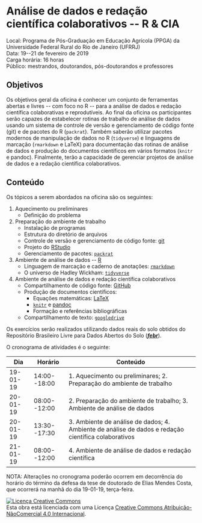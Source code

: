# Análise de dados e redação científica colaborativos -- R & CIA

Local: Programa de Pós-Graduação em Educação Agrícola (PPGA) da Universidade Federal Rural do Rio de Janeiro (UFRRJ)<br>
Data: 19--21 de fevereiro de 2019<br>
Carga horária: 16 horas<br>
Público: mestrandos, doutorandos, pós-doutorandos e professores

## Objetivos

Os objetivos geral da oficina é conhecer um conjunto de ferramentas abertas e livres -- com foco no R -- para a análise de dados e redação científica colaborativas e reprodutíveis. Ao final da oficina os participantes serão capazes de estabelecer rotinas de trabalho de análise de dados usando um sistema de controle de versão e gerenciamento de código fonte (git) e de pacotes do R (`packrat`). Também saberão utilizar pacotes modernos de manipulação de dados no R (`tidyverse`) e linguagens de marcação (`rmarkdown` e LaTeX) para documentação das rotinas de análise de dados e produção do documentos científicos em vários formatos (`knitr` e pandoc). Finalmente, terão a capacidade de gerenciar projetos de análise de dados e a redação científica colaborativos.

## Conteúdo

Os tópicos a serem abordados na oficina são os seguintes:

1. Aquecimento ou preliminares
    + Definição do problema
2. Preparação do ambiente de trabalho
    + Instalação de programas
    + Estrutura do diretório de arquivos
    + Controle de versão e gerenciamento de código fonte: [git][git]
    + Projeto do [RStudio][rstudio]
    + Gerenciamento de pacotes: [`packrat`][packrat]
3. Ambiente de análise de dados -- [R][r]
    + Linguagem de marcação e caderno de anotações: [`rmarkdown`][rmarkdown]
    + O universo de Hadley Wickham: [`tidyverse`][tidyverse]
4. Ambiente de análise de dados e redação científica colaborativos
    + Compartilhamento de código fonte: [GitHub][github]
    + Produção de documentos científicos:
        - Equações matemáticas: [LaTeX][latex]
        - [`knitr`][knitr] e [pandoc][pandoc]
        - Formação e referências bibliográficas
    + Compartilhamento de texto: [`googledrive`][googledrive]
    
Os exercícios serão realizados utilizando dados reais do solo obtidos do Repositório Brasileiro Livre para Dados Abertos do Solo ([___febr___][febr]).

O cronograma de atividades é o seguinte:

Dia      | Horário      | Conteúdo
-------- | ------------ | -------------
19-01-19 | 14:00--18:00 | 1. Aquecimento ou preliminares; 2. Preparação do ambiente de trabalho
20-01-19 | 08:00--12:00 | 2. Preparação do ambiente de trabalho; 3. Ambiente de análise de dados
20-01-19 | 13:30--17:30 | 3. Ambiente de análise de dados; 4. Ambiente de análise de dados e redação científica colaborativos
21-01-19 | 08:00--12:00 | 4. Ambiente de análise de dados e redação científica

NOTA: Alterações no cronograma poderão ocorrem em decorrência do horário do término da defesa da tese de doutorado de Elias Mendes Costa, que ocorrerá na manhã do dia 19-01-19, terça-feira.

[git]: https://git-scm.com/
[github]: https://github.com/
[r]: https://www.r-project.org/
[rstudio]: https://www.rstudio.com/
[packrat]: https://rstudio.github.io/packrat/
[tidyverse]: https://www.tidyverse.org/
[rmarkdown]: https://rmarkdown.rstudio.com/
[knitr]: https://yihui.name/knitr/
[pandoc]: https://pandoc.org/
[latex]: https://www.latex-project.org/
[febr]: http://coral.ufsm.br/febr/
[googledrive]: https://googledrive.tidyverse.org/

<a rel="license" href="http://creativecommons.org/licenses/by-nc/4.0/"><img alt="Licença Creative Commons" style="border-width:0" src="https://i.creativecommons.org/l/by-nc/4.0/88x31.png" /></a><br />Esta obra está licenciada com uma Licença <a rel="license" href="http://creativecommons.org/licenses/by-nc/4.0/">Creative Commons Atribuição-NãoComercial 4.0 Internacional</a>.
